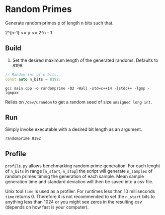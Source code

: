 # Random Primes
Generate random primes p of length n bits such that.

2^(n-1) <= p <= 2^n - 1

## Build
1. Set the desired maximum length of the generated randoms. Defaults to 8196
```cpp
// Random int of n bits.
const auto n_bits = 8192;
```

```shell
gcc main.cpp -o randomprime -O2 -Wall -std=c++14 -lstdc++ -lgmp -lgmpxx
```

Relies on `/dev/urandom` to get a random seed of size `unsigned long int`.

## Run
Simply invoke executable with a desired bit length as an argument.
```shell
randomprime 8192
```

## Profile

`profile.py` allows benchmarking random prime generation. For each lenght of `n_bits` in range [`n_start`, `n_stop`] the script will generate `n_samples` of random primes timing the generation of each sample. Mean sample generation time and standard deviation will then be saved into a csv file.

Unix tool `time` is used as a profiler. For runtimes less than 10 milliseconds `time` returns 0. Therefore it is not recommended to set the `n_start` bits to anything less than 1024 or you might see zeros in the resulting csv (depends on how fast is your computer).